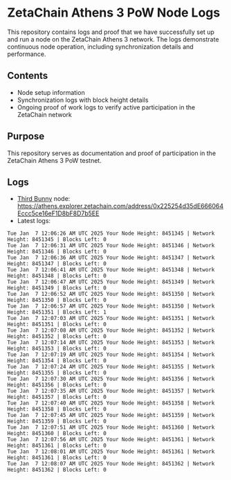 # ZetaChain Athens 3 PoW Node Logs
This repository contains logs and proof that we have successfully set up and run a node on the ZetaChain Athens 3 network. The logs demonstrate continuous node operation, including synchronization details and performance.

## Contents
- Node setup information
- Synchronization logs with block height details
- Ongoing proof of work logs to verify active participation in the ZetaChain network

## Purpose
This repository serves as documentation and proof of participation in the ZetaChain Athens 3 PoW testnet.

## Logs

- [Third Bunny](https://thirdbunny.xyz/) node: https://athens.explorer.zetachain.com/address/0x225254d35dE666064Eccc5ce16eF1D8bF8D7b5EE
- Latest logs:
```
Tue Jan  7 12:06:26 AM UTC 2025 Your Node Height: 8451345 | Network Height: 8451345 | Blocks Left: 0
Tue Jan  7 12:06:31 AM UTC 2025 Your Node Height: 8451346 | Network Height: 8451346 | Blocks Left: 0
Tue Jan  7 12:06:36 AM UTC 2025 Your Node Height: 8451347 | Network Height: 8451347 | Blocks Left: 0
Tue Jan  7 12:06:41 AM UTC 2025 Your Node Height: 8451348 | Network Height: 8451348 | Blocks Left: 0
Tue Jan  7 12:06:47 AM UTC 2025 Your Node Height: 8451349 | Network Height: 8451349 | Blocks Left: 0
Tue Jan  7 12:06:52 AM UTC 2025 Your Node Height: 8451350 | Network Height: 8451350 | Blocks Left: 0
Tue Jan  7 12:06:57 AM UTC 2025 Your Node Height: 8451350 | Network Height: 8451351 | Blocks Left: 1
Tue Jan  7 12:07:03 AM UTC 2025 Your Node Height: 8451351 | Network Height: 8451351 | Blocks Left: 0
Tue Jan  7 12:07:08 AM UTC 2025 Your Node Height: 8451352 | Network Height: 8451352 | Blocks Left: 0
Tue Jan  7 12:07:14 AM UTC 2025 Your Node Height: 8451353 | Network Height: 8451353 | Blocks Left: 0
Tue Jan  7 12:07:19 AM UTC 2025 Your Node Height: 8451354 | Network Height: 8451354 | Blocks Left: 0
Tue Jan  7 12:07:24 AM UTC 2025 Your Node Height: 8451355 | Network Height: 8451355 | Blocks Left: 0
Tue Jan  7 12:07:30 AM UTC 2025 Your Node Height: 8451356 | Network Height: 8451356 | Blocks Left: 0
Tue Jan  7 12:07:35 AM UTC 2025 Your Node Height: 8451357 | Network Height: 8451357 | Blocks Left: 0
Tue Jan  7 12:07:40 AM UTC 2025 Your Node Height: 8451358 | Network Height: 8451358 | Blocks Left: 0
Tue Jan  7 12:07:45 AM UTC 2025 Your Node Height: 8451359 | Network Height: 8451359 | Blocks Left: 0
Tue Jan  7 12:07:51 AM UTC 2025 Your Node Height: 8451360 | Network Height: 8451360 | Blocks Left: 0
Tue Jan  7 12:07:56 AM UTC 2025 Your Node Height: 8451361 | Network Height: 8451361 | Blocks Left: 0
Tue Jan  7 12:08:01 AM UTC 2025 Your Node Height: 8451361 | Network Height: 8451361 | Blocks Left: 0
Tue Jan  7 12:08:07 AM UTC 2025 Your Node Height: 8451362 | Network Height: 8451362 | Blocks Left: 0
```
